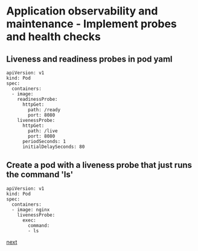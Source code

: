 # Application observability and maintenance - Implement probes and health checks


## Liveness and readiness probes in pod yaml
[//]: # (source 03 / Readiness Probes)

```
apiVersion: v1
kind: Pod
spec:
  containers:
  - image: 
    readinessProbe:
      httpGet:
        path: /ready
        port: 8080
    livenessProbe:
      httpGet:
        path: /live
        port: 8080
      periodSeconds: 1
      initialDelaySeconds: 80
```

## Create a pod with a liveness probe that just runs the command 'ls'

```
apiVersion: v1
kind: Pod
spec:
  containers:
  - image: nginx
    livenessProbe: 
      exec: 
        command: 
        - ls 
```

[next](./03-use-provided-tools-to-monitor.md)